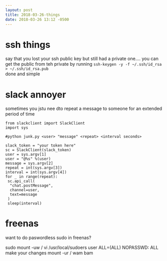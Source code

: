 ```yaml
---
layout: post
title: 2018-03-26-things
date: 2018-03-26 13:12 -0500
---
```


# ssh things
say that you lost your ssh public key but still had a private one....   you can get the public from teh private by running `ssh-keygen -y -f ~/.ssh/id_rsa > ~/.ssh/id_rsa.pub`   
done and simple

# slack annoyer
sometimes you jstu nee dto repeat a message to someone for an extended period of time 

```from time import sleep
from slackclient import SlackClient
import sys

#python junk.py <user> "message" <repeat> <interval seconds>

slack_token = "your token here"
sc = SlackClient(slack_token)
user = sys.argv[1]
user = "@%s" %(user)
message = sys.argv[2]
repeat = int(sys.argv[3])
interval = int(sys.argv[4])
for _ in range(repeat):
 sc.api_call(
  "chat.postMessage",
  channel=user,
  text=message
 )
 sleep(interval)
```


# freenas
want to do paswordless sudo in freenas?


sudo mount -uw /
vi /usr/local/sudoers
user ALL=(ALL) NOPASSWD: ALL
make your changes
mount -ur /
wam bam
